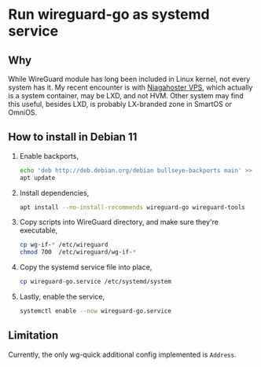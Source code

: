 #   Run wireguard-go as systemd service

##  Why

While WireGuard module has long been included in Linux kernel,
not every system has it.
My recent encounter is with [Niagahoster VPS](https://www.niagahoster.co.id/cloud-vps-hosting),
which actually is a system container,
may be LXD,
and not HVM.
Other system may find this useful,
besides LXD,
is probably LX-branded zone in SmartOS or OmniOS.

##  How to install in Debian 11

1.  Enable backports,

    ```bash
    echo 'deb http://deb.debian.org/debian bullseye-backports main' >> /etc/apt/sources.list
    apt update
    ```

2.  Install dependencies,

    ```bash
    apt install --no-install-recommends wireguard-go wireguard-tools
    ```

3.  Copy scripts into WireGuard directory, and make sure they're executable,

    ```bash
    cp wg-if-* /etc/wireguard
    chmod 700  /etc/wireguard/wg-if-*
    ```

4.  Copy the systemd service file into place,

    ```bash
    cp wireguard-go.service /etc/systemd/system
    ```

5.  Lastly, enable the service,

    ```bash
    systemctl enable --now wireguard-go.service
    ```

##  Limitation

Currently, the only wg-quick additional config implemented is `Address`.

